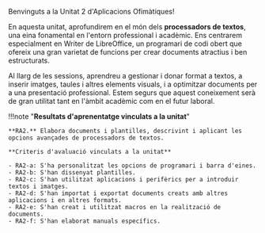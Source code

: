 Benvinguts a la Unitat 2 d'Aplicacions Ofimàtiques! 

En aquesta unitat, aprofundirem en el món dels **processadors de textos**, una eina fonamental en l'entorn professional i acadèmic. Ens centrarem especialment en Writer de LibreOffice, un programari de codi obert que ofereix una gran varietat de funcions per crear documents atractius i ben estructurats. 

Al llarg de les sessions, aprendreu a gestionar i donar format a textos, a inserir imatges, taules i altres elements visuals, i a optimitzar documents per a una presentació professional. Estem segurs que aquest coneixement serà de gran utilitat tant en l'àmbit acadèmic com en el futur laboral.

!!!note "**Resultats d'aprenentatge vinculats a la unitat**"

    **RA2.** Elabora documents i plantilles, descrivint i aplicant les opcions avançades de processadors de textos.

    **Criteris d'avaluació vinculats a la unitat**

    - RA2-a: S'ha personalitzat les opcions de programari i barra d'eines.
    - RA2-b: S'han dissenyat plantilles.
    - RA2-c: S'han utilitzat aplicacions i perifèrics per a introduir textos i imatges.
    - RA2-d: S'han importat i exportat documents creats amb altres aplicacions i en altres formats.
    - RA2-e: S'han creat i utilitzat macros en la realització de documents.
    - RA2-f: S'han elaborat manuals específics.
